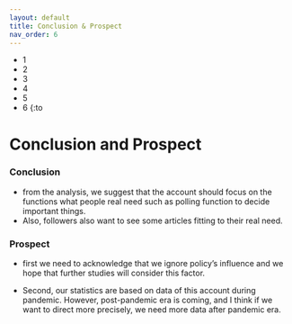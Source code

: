 ```yaml
---
layout: default
title: Conclusion & Prospect
nav_order: 6
---
```


- 1
- 2
- 3
- 4
- 5
- 6
{:to

# Conclusion and Prospect
### Conclusion
- from the analysis, we suggest that the account should focus on the functions what people real need such as polling function to decide important things. 
- Also, followers also want to see some articles fitting to their real need. 

### Prospect
- first we need to acknowledge that we ignore policy’s influence and we hope that further studies will consider this factor.

- Second, our statistics are based on data of this account during pandemic. However, post-pandemic era is coming, and I think if we want to direct more precisely, we need more data after pandemic era.

